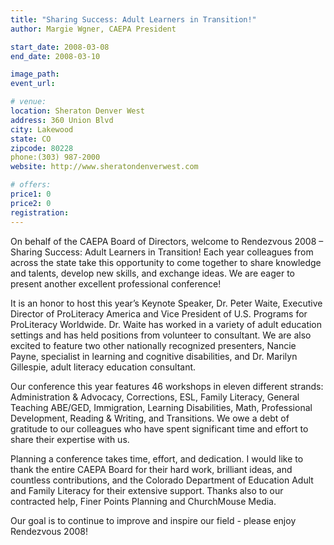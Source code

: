 ```yaml
---
title: "Sharing Success: Adult Learners in Transition!"
author: Margie Wgner, CAEPA President

start_date: 2008-03-08
end_date: 2008-03-10

image_path:
event_url: 

# venue:
location: Sheraton Denver West
address: 360 Union Blvd
city: Lakewood
state: CO
zipcode: 80228
phone:(303) 987-2000
website: http://www.sheratondenverwest.com

# offers:
price1: 0
price2: 0
registration: 
---
```

On behalf of the CAEPA Board of Directors, welcome to Rendezvous 2008
– Sharing Success: Adult Learners in Transition! Each year colleagues from
across the state take this opportunity to come together to share knowledge
and talents, develop new skills, and exchange ideas. We are eager to present
another excellent professional conference!

It is an honor to host this year’s Keynote Speaker, Dr. Peter Waite, Executive
Director of ProLiteracy America and Vice President of U.S. Programs for
ProLiteracy Worldwide. Dr. Waite has worked in a variety of adult education
settings and has held positions from volunteer to consultant. We are also
excited to feature two other nationally recognized presenters, Nancie Payne,
specialist in learning and cognitive disabilities, and Dr. Marilyn Gillespie,
adult literacy education consultant.

Our conference this year features 46 workshops in eleven different strands:
Administration & Advocacy, Corrections, ESL, Family Literacy, General
Teaching ABE/GED, Immigration, Learning Disabilities, Math, Professional
Development, Reading & Writing, and Transitions. We owe a debt of
gratitude to our colleagues who have spent significant time and effort to share
their expertise with us.

Planning a conference takes time, effort, and dedication. I would like to
thank the entire CAEPA Board for their hard work, brilliant ideas, and
countless contributions, and the Colorado Department of Education Adult and
Family Literacy for their extensive support. Thanks also to our contracted
help, Finer Points Planning and ChurchMouse Media.

Our goal is to continue to improve and inspire our field - please enjoy
Rendezvous 2008!